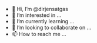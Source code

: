 - 👋 Hi, I’m @dirjensatgas
- 👀 I’m interested in ...
- 🌱 I’m currently learning ...
- 💞️ I’m looking to collaborate on ...
- 📫 How to reach me ...

<!---
dirjensatgas/dirjensatgas is a ✨ special ✨ repository because its `README.md` (this file) appears on your GitHub profile.
You can click the Preview link to take a look at your changes.
--->
